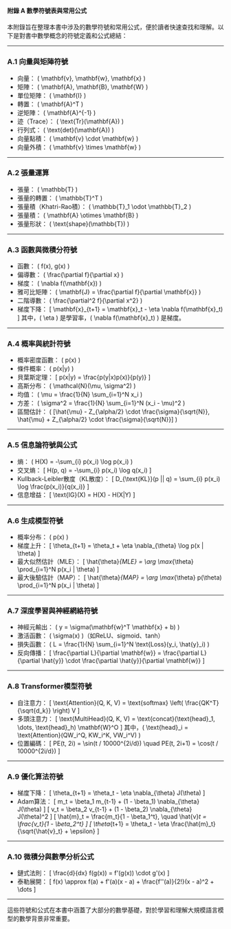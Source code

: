 #### **附錄 A 數學符號表與常用公式**

本附錄旨在整理本書中涉及的數學符號和常用公式，便於讀者快速查找和理解。以下是對書中數學概念的符號定義和公式總結：

---

### **A.1 向量與矩陣符號**

- 向量： \( \mathbf{v}, \mathbf{w}, \mathbf{x} \)
- 矩陣： \( \mathbf{A}, \mathbf{B}, \mathbf{W} \)
- 單位矩陣： \( \mathbf{I} \)
- 轉置： \( \mathbf{A}^T \)
- 逆矩陣： \( \mathbf{A}^{-1} \)
- 迹（Trace）： \( \text{Tr}(\mathbf{A}) \)
- 行列式： \( \text{det}(\mathbf{A}) \)
- 向量點積： \( \mathbf{v} \cdot \mathbf{w} \)
- 向量外積： \( \mathbf{v} \times \mathbf{w} \)

---

### **A.2 張量運算**

- 張量： \( \mathbb{T} \)
- 張量的轉置： \( \mathbb{T}^T \)
- 張量積（Khatri-Rao積）： \( \mathbb{T}_1 \odot \mathbb{T}_2 \)
- 張量積： \( \mathbf{A} \otimes \mathbf{B} \)
- 張量形狀： \( \text{shape}(\mathbb{T}) \)

---

### **A.3 函數與微積分符號**

- 函數： \( f(x), g(x) \)
- 偏導數： \( \frac{\partial f}{\partial x} \)
- 梯度： \( \nabla f(\mathbf{x}) \)
- 雅可比矩陣： \( \mathbf{J} = \frac{\partial f}{\partial \mathbf{x}} \)
- 二階導數： \( \frac{\partial^2 f}{\partial x^2} \)
- 梯度下降： 
  \[
  \mathbf{x}_{t+1} = \mathbf{x}_t - \eta \nabla f(\mathbf{x}_t)
  \]
  其中，\( \eta \) 是學習率，\( \nabla f(\mathbf{x}_t) \) 是梯度。

---

### **A.4 概率與統計符號**

- 概率密度函數： \( p(x) \)
- 條件概率： \( p(x|y) \)
- 貝葉斯定理：
  \[
  p(x|y) = \frac{p(y|x)p(x)}{p(y)}
  \]
- 高斯分布： \( \mathcal{N}(\mu, \sigma^2) \)
- 均值： \( \mu = \frac{1}{N} \sum_{i=1}^N x_i \)
- 方差： \( \sigma^2 = \frac{1}{N} \sum_{i=1}^N (x_i - \mu)^2 \)
- 區間估計： \( [\hat{\mu} - Z_{\alpha/2} \cdot \frac{\sigma}{\sqrt{N}}, \hat{\mu} + Z_{\alpha/2} \cdot \frac{\sigma}{\sqrt{N}}] \)

---

### **A.5 信息論符號與公式**

- 熵： \( H(X) = -\sum_{i} p(x_i) \log p(x_i) \)
- 交叉熵： 
  \[
  H(p, q) = -\sum_{i} p(x_i) \log q(x_i)
  \]
- Kullback-Leibler散度（KL散度）： 
  \[
  D_{\text{KL}}(p || q) = \sum_{i} p(x_i) \log \frac{p(x_i)}{q(x_i)}
  \]
- 信息增益： 
  \[
  \text{IG}(X) = H(X) - H(X|Y)
  \]

---

### **A.6 生成模型符號**

- 概率分布： \( p(x) \)
- 梯度上升： 
  \[
  \theta_{t+1} = \theta_t + \eta \nabla_{\theta} \log p(x | \theta)
  \]
- 最大似然估計（MLE）： 
  \[
  \hat{\theta}_{MLE} = \arg \max_{\theta} \prod_{i=1}^N p(x_i | \theta)
  \]
- 最大後驗估計（MAP）： 
  \[
  \hat{\theta}_{MAP} = \arg \max_{\theta} p(\theta) \prod_{i=1}^N p(x_i | \theta)
  \]

---

### **A.7 深度學習與神經網絡符號**

- 神經元輸出： \( y = \sigma(\mathbf{w}^T \mathbf{x} + b) \)
- 激活函數： \( \sigma(x) \)（如ReLU、sigmoid、tanh）
- 損失函數： \( L = \frac{1}{N} \sum_{i=1}^N \text{Loss}(y_i, \hat{y}_i) \)
- 反向傳播： 
  \[
  \frac{\partial L}{\partial \mathbf{w}} = \frac{\partial L}{\partial \hat{y}} \cdot \frac{\partial \hat{y}}{\partial \mathbf{w}}
  \]

---

### **A.8 Transformer模型符號**

- 自注意力： 
  \[
  \text{Attention}(Q, K, V) = \text{softmax} \left( \frac{QK^T}{\sqrt{d_k}} \right) V
  \]
- 多頭注意力： 
  \[
  \text{MultiHead}(Q, K, V) = \text{concat}(\text{head}_1, \dots, \text{head}_h) \mathbf{W}^O
  \]
  其中，\( \text{head}_i = \text{Attention}(QW_i^Q, KW_i^K, VW_i^V) \)
- 位置編碼： 
  \[
  PE(t, 2i) = \sin(t / 10000^{2i/d})
  \quad PE(t, 2i+1) = \cos(t / 10000^{2i/d})
  \]

---

### **A.9 優化算法符號**

- 梯度下降： 
  \[
  \theta_{t+1} = \theta_t - \eta \nabla_{\theta} J(\theta)
  \]
- Adam算法： 
  \[
  m_t = \beta_1 m_{t-1} + (1 - \beta_1) \nabla_{\theta} J(\theta)
  \]
  \[
  v_t = \beta_2 v_{t-1} + (1 - \beta_2) \nabla_{\theta} J(\theta)^2
  \]
  \[
  \hat{m}_t = \frac{m_t}{1 - \beta_1^t}, \quad \hat{v}_t = \frac{v_t}{1 - \beta_2^t}
  \]
  \[
  \theta_{t+1} = \theta_t - \eta \frac{\hat{m}_t}{\sqrt{\hat{v}_t} + \epsilon}
  \]

---

### **A.10 微積分與數學分析公式**

- 鏈式法則： 
  \[
  \frac{d}{dx} f(g(x)) = f'(g(x)) \cdot g'(x)
  \]
- 泰勒展開： 
  \[
  f(x) \approx f(a) + f'(a)(x - a) + \frac{f''(a)}{2!}(x - a)^2 + \dots
  \]

---

這些符號和公式在本書中涵蓋了大部分的數學基礎，對於學習和理解大規模語言模型的數學背景非常重要。